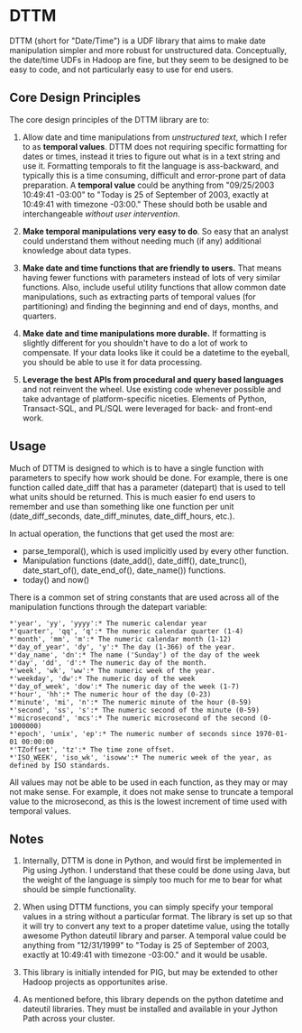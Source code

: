 DTTM
==========================

DTTM (short for "Date/Time") is a UDF library that aims to make date manipulation simpler and more robust for unstructured data.  Conceptually, the date/time UDFs in Hadoop are fine, but they seem to be designed to be easy to code, and not particularly easy to use for end users.  

Core Design Principles
--------------------------

The core design principles of the DTTM library are to: 

1. Allow date and time manipulations from *unstructured text*, which I refer to as **temporal values**.  DTTM does not requiring specific formatting for dates or times, instead it tries to figure out what is in a text string and use it.  Formatting temporals to fit the language is ass-backward, and typically this is a time consuming, difficult and error-prone part of data preparation. A **temporal value** could be anything from "09/25/2003 10:49:41 -03:00" to "Today is 25 of September of 2003, exactly at 10:49:41 with timezone -03:00." These should both be usable and interchangeable *without user intervention*.
	
2. **Make temporal manipulations very easy to do**. So easy that an analyst could understand them without needing 
much (if any) additional knowledge about data types.
	
3. **Make date and time functions that are friendly to users.**  That means having fewer functions with parameters instead of lots of very similar functions.  Also, include useful utility functions that allow common date manipulations, such as extracting parts of temporal values (for partitioning) and finding the beginning and end of days, months, and quarters.
	
4. **Make date and time manipulations more durable.**  If formatting is slightly different for you shouldn't have to do a lot of work to compensate.    If your data looks like it could be a datetime to the eyeball, you should be able to use it for data processing.

5. **Leverage the best APIs from procedural and query based languages** and not reinvent the wheel.  Use existing code whenever possible and take advantage of platform-specific niceties.  Elements of Python, Transact-SQL, and PL/SQL were leveraged  for back- and front-end work.

Usage
--------------------------

Much of DTTM is designed to which is to have a single function with parameters to specify how work should be done.  For example, there is one function called date_diff that has a parameter (datepart) that is used to tell what units should be returned.  This is much easier fo end users to remember and use than something like one function per unit (date_diff_seconds, date_diff_minutes, date_diff_hours, etc.).
	
In actual operation, the functions that get used the most are: 

* parse_temporal(), which is used implicitly used by every other function.
* Manipulation functions (date_add(), date_diff(), date_trunc(), date_start_of(), date_end_of(), date_name()) functions.
* today() and now() 

There is a common set of string constants that are used across all of the manipulation functions through the datepart variable:
	
	*'year', 'yy', 'yyyy':* The numeric calendar year
	*'quarter', 'qq', 'q':* The numeric calendar quarter (1-4)
	*'month', 'mm', 'm':* The numeric calendar month (1-12)
	*'day_of_year', 'dy', 'y':* The day (1-366) of the year.
	*'day_name', 'dn':* The name ('Sunday') of the day of the week
	*'day', 'dd', 'd':* The numeric day of the month.
	*'week', 'wk', 'ww':* The numeric week of the year.
	*'weekday', 'dw':* The numeric day of the week
	*'day_of_week', 'dow':* The numeric day of the week (1-7)
	*'hour', 'hh':* The numeric hour of the day (0-23)
	*'minute', 'mi', 'n':* The numeric minute of the hour (0-59)
	*'second', 'ss', 's':* The numeric second of the minute (0-59)
	*'microsecond', 'mcs':* The numeric microsecond of the second (0-1000000)
	*'epoch', 'unix', 'ep':* The numeric number of seconds since 1970-01-01 00:00:00
	*'TZoffset', 'tz':* The time zone offset.
	*'ISO_WEEK', 'iso_wk', 'isoww':* The numeric week of the year, as defined by ISO standards.
	
All values may not be able to be used in each function, as they may or may not make sense.  For example, it does not make sense to truncate a temporal value to the microsecond, as this is the lowest increment of time used with temporal values. 
	
Notes
--------------------------

1. Internally, DTTM is done in Python, and would first be implemented in Pig using Jython.  I understand that these could be done using Java, but the weight of the language is simply too much for me to bear for what should be simple functionality.

2. When using DTTM functions, you can simply specify your temporal values in a string without a particular format.  The library is set up so that it will try to convert any text to a proper datetime value, using the totally awesome Python dateutil library and parser.  A temporal value could be anything from "12/31/1999" to "Today is 25 of September of 2003, exactly at 10:49:41 with timezone -03:00." and it would be usable.
	
3. This library is initially intended for PIG, but may be extended to other Hadoop projects as opportunites arise.

4. As mentioned before, this library depends on the python datetime and dateutil libraries.  They must be installed and available in your Jython Path across your cluster.
